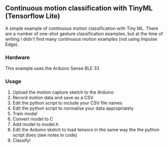 ## Continuous motion classification with TinyML (Tensorflow Lite)

A simple example of continuous motion classification with Tiny ML. There are a number of one-shot gesture classification examples, but at the time of writing I didn't find many continuous motion examples (not using Impulse Edge).

### Hardware
This example uses the Arduino Sense BLE 33

### Usage
1) Upload the motion capture sketch to the Arduino
2) Record motion data and save as a CSV
3) Edit the python script to include your CSV file names
4) Edit the python script to normalise your data appropriately
5) Train model
6) Convert model to C
7) Add model to model.h
8) Edit the Arduino sketch to load tensors in the same way the the python script does (see notes in code)
9) Classify!


